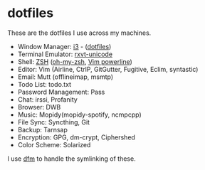 dotfiles
========
These are the dotfiles I use across my machines.

- Window Manager: [i3](i3wm.org) - ([dotfiles](https://github.com/peterlvilim/i3dotfiles))
- Terminal Emulator: [rxvt-unicode](https://wiki.archlinux.org/index.php/rxvt-unicode)
- Shell: [ZSH](https://wiki.archlinux.org/index.php/zsh) ([oh-my-zsh](https://github.com/robbyrussell/oh-my-zsh), [Vim powerline](https://github.com/Lokaltog/vim-powerline))
- Editor: Vim (Airline, CtrlP, GitGutter, Fugitive, Eclim, syntastic)
- Email: Mutt (offlineimap, msmtp)
- Todo List: todo.txt
- Password Management: Pass
- Chat: irssi, Profanity
- Browser: DWB
- Music: Mopidy(mopidy-spotify, ncmpcpp)
- File Sync: Syncthing, Git
- Backup: Tarnsap
- Encryption: GPG, dm-crypt, Ciphershed
- Color Scheme: Solarized

I use [dfm](https://github.com/justone/dfm) to handle the symlinking of these.
